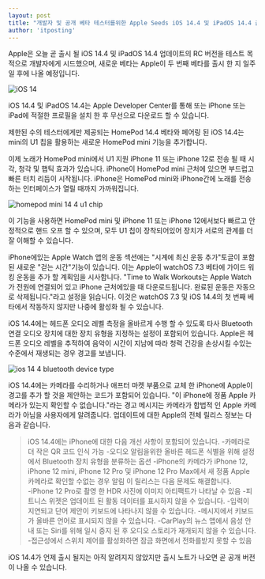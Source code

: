 ```yaml
---
layout: post
title: "개발자 및 공개 베타 테스터를위한 Apple Seeds iOS 14.4 및 iPadOS 14.4 출시 예정"
author: 'itposting'
---
```



Apple은 오늘 곧 출시 될 iOS 14.4 및 iPadOS 14.4 업데이트의 RC 버전을 테스트 목적으로 개발자에게 시드했으며, 새로운 베타는 Apple이 두 번째 베타를 출시 한 지 일주일 후에 나올 예정입니다.

![iOS 14](https://images.macrumors.com/t/KsM2qi2Zpzf_cwJNrZ707A5zO9Y=/2500x0/filters:no_upscale():quality(90)/article-new/2021/01/iOS-14.4-Release-Candidate-Feature.jpg)

iOS 14.4 및 iPadOS 14.4는 Apple Developer Center를 통해 또는 iPhone 또는 iPad에 적절한 프로필을 설치 한 후 무선으로 다운로드 할 수 있습니다.

제한된 수의 테스터에게만 제공되는 HomePod 14.4 베타와 페어링 된 iOS 14.4는 mini의 U1 칩을 활용하는 새로운 HomePod mini 기능을 추가합니다.

이제 노래가 HomePod mini에서 U1 지원 iPhone 11 또는 iPhone 12로 전송 될 때 시각, 청각 및 햅틱 효과가 있습니다. ‌iPhone‌이 ‌HomePod mini‌ 근처에 있으면 부드럽고 빠른 터치 리듬이 시작됩니다.
 ‌‌iPhone‌‌은 ‌‌HomePod mini‌‌와 ‌‌iPhone‌‌간에 노래를 전송하는 인터페이스가 열릴 때까지 가까워집니다.

![homepod mini 14 4 u1 chip](https://images.macrumors.com/t/Lg9B3Ivg9Bc7bbYfXIe2mgYjvfI=/2500x0/filters:no_upscale():quality(90)/article-new/2020/12/homepod-mini-14-4-u1-chip.jpg)

이 기능을 사용하면 ‌‌HomePod mini‌‌ 및 ‌iPhone 11‌ 또는 ‌iPhone 12‌에서보다 빠르고 안정적으로 핸드 오프 할 수 있으며, 모두 U1 칩이 장착되어있어 장치가 서로의 관계를 더 잘 이해할 수 있습니다.

‌iPhone‌에있는 Apple Watch 앱의 운동 섹션에는 "시계에 최신 운동 추가"토글이 포함 된 새로운 "걷는 시간"기능이 있습니다.
 이는 Apple이 watchOS 7.3 베타에 가이드 워킹 운동을 추가 할 계획임을 시사합니다.
 "Time to Walk Workouts는 Apple Watch가 전원에 연결되어 있고 ‌iPhone‌ 근처에있을 때 다운로드됩니다. 완료된 운동은 자동으로 삭제됩니다."라고 설정을 읽습니다.
 이것은 watchOS 7.3 및 iOS 14.4의 첫 번째 베타에서 작동하지 않지만 나중에 활성화 될 수 있습니다.

iOS 14.4에는 헤드폰 오디오 레벨 측정을 올바르게 수행 할 수 있도록 타사 Bluetooth 연결 오디오 장치에 대한 장치 유형을 지정하는 설정이 포함되어 있습니다.
 Apple은 헤드폰 오디오 레벨을 추적하여 음악이 시간이 지남에 따라 청력 건강을 손상시킬 수있는 수준에서 재생되는 경우 경고를 보냅니다.

![ios 14 4 bluetooth device type](https://images.macrumors.com/t/CmUb8aDBzpHOGhibuHGBdLsnTl0=/2500x0/filters:no_upscale():quality(90)/article-new/2021/01/ios-14-4-bluetooth-device-type.jpg)

iOS 14.4에는 카메라를 수리하거나 애프터 마켓 부품으로 교체 한 iPhone에 Apple이 경고를 추가 할 것을 제안하는 코드가 포함되어 있습니다.
 "이 iPhone에 정품 Apple 카메라가 있는지 확인할 수 없습니다."라는 경고 메시지는 카메라가 합법적 인 Apple 카메라가 아님을 사용자에게 알려줍니다.
 업데이트에 대한 Apple의 전체 릴리스 정보는 다음과 같습니다.

> iOS 14.4에는 ‌iPhone‌에 대한 다음 개선 사항이 포함되어 있습니다.
-카메라로 더 작은 QR 코드 인식 가능
-오디오 알림을위한 올바른 헤드폰 식별을 위해 설정에서 Bluetooth 장치 유형을 분류하는 옵션
-‌iPhone‌의 카메라가 ‌iPhone 12‌, iPhone 12 mini, iPhone 12 Pro 및 iPhone 12 Pro Max에서 새 정품 Apple 카메라로 확인할 수없는 경우 알림
이 릴리스는 다음 문제도 해결합니다.
-‌iPhone 12 Pro‌로 촬영 한 HDR 사진에 이미지 아티팩트가 나타날 수 있음
-피트니스 위젯은 업데이트 된 활동 데이터를 표시하지 않을 수 있습니다.
-입력이 지연되고 단어 제안이 키보드에 나타나지 않을 수 있습니다.
-메시지에서 키보드가 올바른 언어로 표시되지 않을 수 있습니다.
-CarPlay의 뉴스 앱에서 음성 안내 또는 Siri를 위해 일시 중지 된 후 오디오 스토리가 재개되지 않을 수 있습니다.
-접근성에서 스위치 제어를 활성화하면 잠금 화면에서 전화를받지 못할 수 있음

iOS 14.4가 언제 출시 될지는 아직 알려지지 않았지만 출시 노트가 나오면 곧 공개 버전이 나올 수 있습니다.